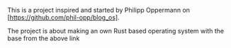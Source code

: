 This is a project inspired and started by Philipp Oppermann on [https://github.com/phil-opp/blog_os].

The project is about making an own Rust based operating system with the base from the above link
